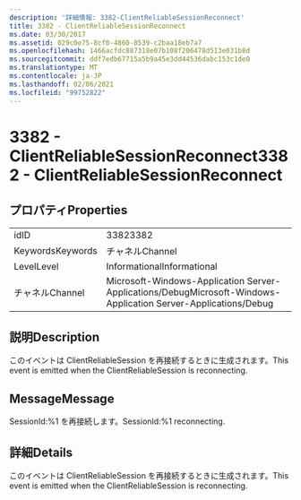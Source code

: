```yaml
---
description: '詳細情報: 3382-ClientReliableSessionReconnect'
title: 3382 - ClientReliableSessionReconnect
ms.date: 03/30/2017
ms.assetid: 029c0e75-8cf0-4860-8539-c2baa18eb7a7
ms.openlocfilehash: 1466acfdc887318e07b108f206478d513e031b8d
ms.sourcegitcommit: ddf7edb67715a5b9a45e3dd44536dabc153c1de0
ms.translationtype: MT
ms.contentlocale: ja-JP
ms.lasthandoff: 02/06/2021
ms.locfileid: "99752822"
---
```

# <a name="3382---clientreliablesessionreconnect"></a><span data-ttu-id="ce491-103">3382 - ClientReliableSessionReconnect</span><span class="sxs-lookup"><span data-stu-id="ce491-103">3382 - ClientReliableSessionReconnect</span></span>

## <a name="properties"></a><span data-ttu-id="ce491-104">プロパティ</span><span class="sxs-lookup"><span data-stu-id="ce491-104">Properties</span></span>  
  
|||  
|-|-|  
|<span data-ttu-id="ce491-105">id</span><span class="sxs-lookup"><span data-stu-id="ce491-105">ID</span></span>|<span data-ttu-id="ce491-106">3382</span><span class="sxs-lookup"><span data-stu-id="ce491-106">3382</span></span>|  
|<span data-ttu-id="ce491-107">Keywords</span><span class="sxs-lookup"><span data-stu-id="ce491-107">Keywords</span></span>|<span data-ttu-id="ce491-108">チャネル</span><span class="sxs-lookup"><span data-stu-id="ce491-108">Channel</span></span>|  
|<span data-ttu-id="ce491-109">Level</span><span class="sxs-lookup"><span data-stu-id="ce491-109">Level</span></span>|<span data-ttu-id="ce491-110">Informational</span><span class="sxs-lookup"><span data-stu-id="ce491-110">Informational</span></span>|  
|<span data-ttu-id="ce491-111">チャネル</span><span class="sxs-lookup"><span data-stu-id="ce491-111">Channel</span></span>|<span data-ttu-id="ce491-112">Microsoft-Windows-Application Server-Applications/Debug</span><span class="sxs-lookup"><span data-stu-id="ce491-112">Microsoft-Windows-Application Server-Applications/Debug</span></span>|  
  
## <a name="description"></a><span data-ttu-id="ce491-113">説明</span><span class="sxs-lookup"><span data-stu-id="ce491-113">Description</span></span>  

 <span data-ttu-id="ce491-114">このイベントは ClientReliableSession を再接続するときに生成されます。</span><span class="sxs-lookup"><span data-stu-id="ce491-114">This event is emitted when the ClientReliableSession is reconnecting.</span></span>  
  
## <a name="message"></a><span data-ttu-id="ce491-115">Message</span><span class="sxs-lookup"><span data-stu-id="ce491-115">Message</span></span>  

 <span data-ttu-id="ce491-116">SessionId:%1 を再接続します。</span><span class="sxs-lookup"><span data-stu-id="ce491-116">SessionId:%1 reconnecting.</span></span>  
  
## <a name="details"></a><span data-ttu-id="ce491-117">詳細</span><span class="sxs-lookup"><span data-stu-id="ce491-117">Details</span></span>  

 <span data-ttu-id="ce491-118">このイベントは ClientReliableSession を再接続するときに生成されます。</span><span class="sxs-lookup"><span data-stu-id="ce491-118">This event is emitted when the ClientReliableSession is reconnecting.</span></span>
